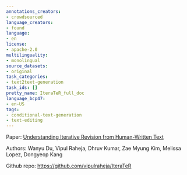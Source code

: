 ```yaml
---
annotations_creators:
- crowdsourced
language_creators:
- found
language:
- en
license:
- apache-2.0
multilinguality:
- monolingual
source_datasets:
- original
task_categories:
- text2text-generation
task_ids: []
pretty_name: IteraTeR_full_doc
language_bcp47:
- en-US
tags:
- conditional-text-generation
- text-editing
---
```



Paper: [Understanding Iterative Revision from Human-Written Text](https://arxiv.org/abs/2203.03802)

Authors: Wanyu Du, Vipul Raheja, Dhruv Kumar, Zae Myung Kim, Melissa Lopez, Dongyeop Kang

Github repo: https://github.com/vipulraheja/IteraTeR
